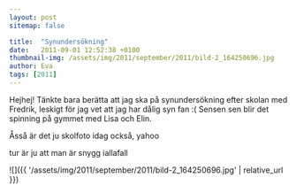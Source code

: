 ```yaml
---
layout: post
sitemap: false

title:  "Synundersökning"
date:   2011-09-01 12:52:38 +0100
thumbnail-img: /assets/img/2011/september/2011/bild-2_164250696.jpg
author: Eva
tags: [2011]
---
```


Hejhej! Tänkte bara berätta att jag ska på synundersökning efter skolan med Fredrik, leskigt för jag vet att jag har dålig syn fan :( Sensen sen blir det spinning på gymmet med Lisa och Elin.



Åsså är det ju skolfoto idag också, yahoo







tur är ju att man är snygg iallafall

![]({{ '/assets/img/2011/september/2011/bild-2_164250696.jpg'  | relative_url }})

